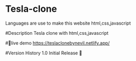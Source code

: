# Tesla-clone

Languages are use to make this website
  html,css,javascript

#Description
  Tesla clone with html,css,javascript

#🔴live demo 
  https://teslaclonebynevil.netlify.app/

#Version History
1.0
Initial Release 🚀
